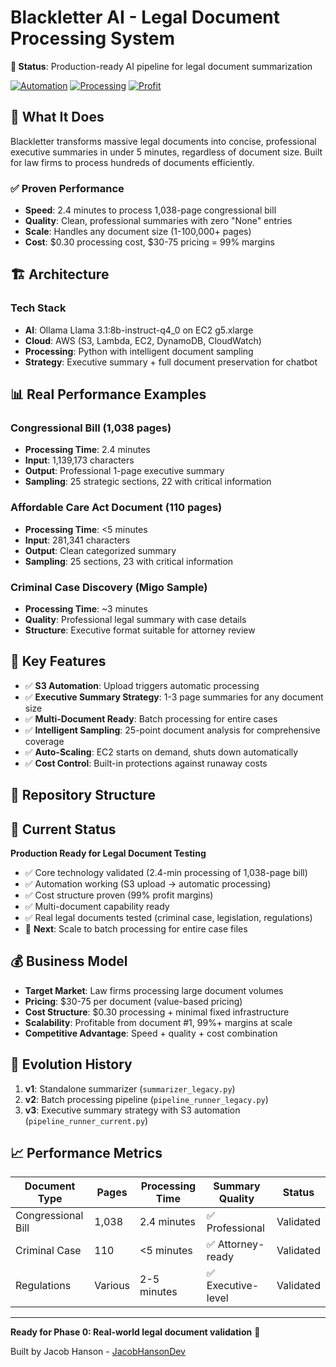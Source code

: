 # Blackletter AI - Legal Document Processing System

**🎯 Status**: Production-ready AI pipeline for legal document summarization

[![Automation](https://img.shields.io/badge/Automation-S3%20→%20Lambda%20→%20EC2-blue)]()
[![Processing](https://img.shields.io/badge/Processing-2--5%20minutes-green)]()
[![Profit](https://img.shields.io/badge/Profit%20Margin-99%25-brightgreen)]()

## 🚀 What It Does

Blackletter transforms massive legal documents into concise, professional executive summaries in under 5 minutes, regardless of document size. Built for law firms to process hundreds of documents efficiently.

### ✅ Proven Performance
- **Speed**: 2.4 minutes to process 1,038-page congressional bill
- **Quality**: Clean, professional summaries with zero "None" entries  
- **Scale**: Handles any document size (1-100,000+ pages)
- **Cost**: $0.30 processing cost, $30-75 pricing = 99% margins

## 🏗️ Architecture
### Tech Stack
- **AI**: Ollama Llama 3.1:8b-instruct-q4_0 on EC2 g5.xlarge
- **Cloud**: AWS (S3, Lambda, EC2, DynamoDB, CloudWatch)
- **Processing**: Python with intelligent document sampling
- **Strategy**: Executive summary + full document preservation for chatbot

## 📊 Real Performance Examples

### Congressional Bill (1,038 pages)
- **Processing Time**: 2.4 minutes
- **Input**: 1,139,173 characters
- **Output**: Professional 1-page executive summary
- **Sampling**: 25 strategic sections, 22 with critical information

### Affordable Care Act Document (110 pages) 
- **Processing Time**: <5 minutes
- **Input**: 281,341 characters  
- **Output**: Clean categorized summary
- **Sampling**: 25 sections, 23 with critical information

### Criminal Case Discovery (Migo Sample)
- **Processing Time**: ~3 minutes
- **Quality**: Professional legal summary with case details
- **Structure**: Executive format suitable for attorney review

## 🔧 Key Features

- ✅ **S3 Automation**: Upload triggers automatic processing
- ✅ **Executive Summary Strategy**: 1-3 page summaries for any document size
- ✅ **Multi-Document Ready**: Batch processing for entire cases
- ✅ **Intelligent Sampling**: 25-point document analysis for comprehensive coverage
- ✅ **Auto-Scaling**: EC2 starts on demand, shuts down automatically
- ✅ **Cost Control**: Built-in protections against runaway costs

## 📁 Repository Structure
## 🎯 Current Status

**Production Ready for Legal Document Testing**
- ✅ Core technology validated (2.4-min processing of 1,038-page bill)
- ✅ Automation working (S3 upload → automatic processing)  
- ✅ Cost structure proven (99% profit margins)
- ✅ Multi-document capability ready
- ✅ Real legal documents tested (criminal case, legislation, regulations)
- 🧪 **Next**: Scale to batch processing for entire case files

## 💰 Business Model

- **Target Market**: Law firms processing large document volumes
- **Pricing**: $30-75 per document (value-based pricing)
- **Cost Structure**: $0.30 processing + minimal fixed infrastructure  
- **Scalability**: Profitable from document #1, 99%+ margins at scale
- **Competitive Advantage**: Speed + quality + cost combination

## 🚀 Evolution History

1. **v1**: Standalone summarizer (`summarizer_legacy.py`)
2. **v2**: Batch processing pipeline (`pipeline_runner_legacy.py`) 
3. **v3**: Executive summary strategy with S3 automation (`pipeline_runner_current.py`)

## 📈 Performance Metrics

| Document Type | Pages | Processing Time | Summary Quality | Status |
|---------------|-------|----------------|-----------------|---------|
| Congressional Bill | 1,038 | 2.4 minutes | ✅ Professional | Validated |
| Criminal Case | 110 | <5 minutes | ✅ Attorney-ready | Validated |
| Regulations | Various | 2-5 minutes | ✅ Executive-level | Validated |

---

**Ready for Phase 0: Real-world legal document validation** 🎯

Built by Jacob Hanson - [JacobHansonDev](https://github.com/JacobHansonDev)
